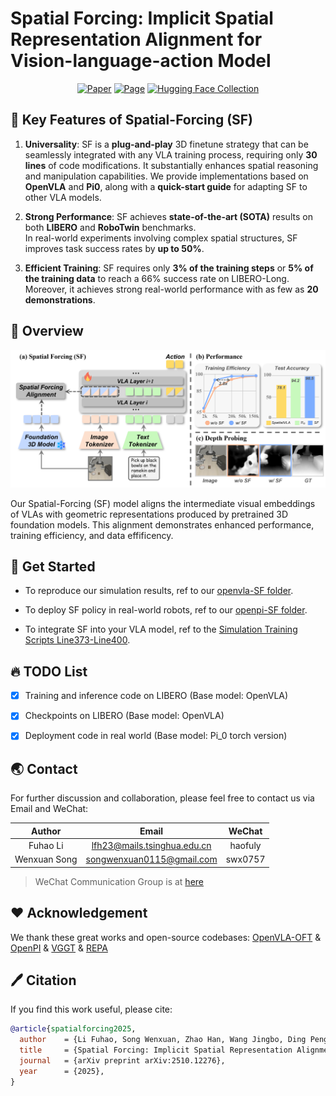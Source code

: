 # Spatial Forcing: Implicit Spatial Representation Alignment for Vision-language-action Model
<div align="center">

[![Paper](https://img.shields.io/badge/Paper-A42C25?style=for-the-badge&logo=arxiv&logoColor=white)](http://arxiv.org/abs/2510.12276) [![Page](https://img.shields.io/badge/Project--Page-blue?style=for-the-badge&logo=homepage&logoColor=white)](https://spatial-forcing.github.io/) [![Hugging Face Collection](https://img.shields.io/badge/Models-fcd022?style=for-the-badge&logo=huggingface&logoColor=white)](https://huggingface.co/collections/haofuly/spatial-forcing-68ea1bf0f1ac2c60e2ec6caa)

</div>

## 🌟 Key Features of Spatial-Forcing (SF)

1. **Universality**: SF is a **plug-and-play** 3D finetune strategy that can be seamlessly integrated with any VLA training process, requiring only **30 lines** of code modifications. It substantially enhances spatial reasoning and manipulation capabilities. We provide implementations based on **OpenVLA** and **Pi0**, along with a **quick-start guide** for adapting SF to other VLA models.

2. **Strong Performance**: SF achieves **state-of-the-art (SOTA)** results on both **LIBERO** and **RoboTwin** benchmarks.  
In real-world experiments involving complex spatial structures, SF improves task success rates by **up to 50%**.

3. **Efficient Training**: SF requires only **3% of the training steps** or **5% of the training data** to reach a 66% success rate on LIBERO-Long. Moreover, it achieves strong real-world performance with as few as **20 demonstrations**.


## 📃 Overview
![teaser](./figs/teaser.png)

Our Spatial-Forcing (SF) model aligns the intermediate visual embeddings of VLAs with geometric representations produced by pretrained 3D foundation models. This alignment demonstrates enhanced performance, training efficiency, and data effificency.


<!-- ## Table of Contents
- [🚀 Get Started](#-get-started)
  - [Environment Setup](#environment-setup)
  - [Data Preparation](#data-preparation)
  - [Inference](#inference)
  - [Training](#training) -->


## 🚀 Get Started
- To reproduce our simulation results, ref to our [openvla-SF folder](openvla-SF).

- To deploy SF policy in real-world robots, ref to our [openpi-SF folder](openpi-SF).

- To integrate SF into your VLA model, ref to the [Simulation Training Scripts Line373-Line400](./openvla-SF/vla-scripts/finetune_align.py#L373-L399).


## 🔥 TODO List
- [x] Training and inference code on LIBERO (Base model: OpenVLA)
- [x] Checkpoints on LIBERO (Base model: OpenVLA)
- [x] Deployment code in real world (Base model: Pi_0 torch version)


## 🌏 Contact
For further discussion and collaboration, please feel free to contact us via Email and WeChat:

| Author | Email | WeChat |
|:---:|:---:|:---:|
| Fuhao Li | lfh23@mails.tsinghua.edu.cn | haofuly |
| Wenxuan Song | songwenxuan0115@gmail.com | swx0757 |
> WeChat Communication Group is at [here](https://github.com/OpenHelix-Team/Spatial-Forcing/issues/1)


## ❤️ Acknowledgement
We thank these great works and open-source codebases: [OpenVLA-OFT](https://github.com/moojink/openvla-oft) & [OpenPI](https://github.com/Physical-Intelligence/openpi) & [VGGT](https://github.com/facebookresearch/vggt) & [REPA](https://github.com/sihyun-yu/REPA)


## 🖊 Citation
If you find this work useful, please cite:

```bibtex
@article{spatialforcing2025,
  author    = {Li Fuhao, Song Wenxuan, Zhao Han, Wang Jingbo, Ding Pengxiang, Wang Donglin, Zeng Long, Li Haoang},
  title     = {Spatial Forcing: Implicit Spatial Representation Alignment For Vision-Language-Action Model},
  journal   = {arXiv preprint arXiv:2510.12276},
  year      = {2025},
}
```
